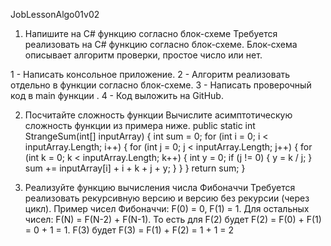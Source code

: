 JobLessonAlgo01v02

1. Напишите на C# функцию согласно блок-схеме
Требуется реализовать на C# функцию согласно блок-схеме. Блок-схема описывает алгоритм
проверки, простое число или нет.

1 - Написать консольное приложение.
2 - Алгоритм реализовать отдельно в функции согласно блок-схеме.
3 - Написать проверочный код в main функции .
4 - Код выложить на GitHub.

2. Посчитайте сложность функции
Вычислите асимптотическую сложность функции из примера ниже.
public static int StrangeSum(int[] inputArray)
{
int sum = 0;
for (int i = 0; i < inputArray.Length; i++)
{
for (int j = 0; j < inputArray.Length; j++)
{
for (int k = 0; k < inputArray.Length; k++)
{
int y = 0;
if (j != 0)
{
y = k / j;
} sum += inputArray[i] + i + k + j + y;
}
}
} return sum;
} 

3. Реализуйте функцию вычисления числа Фибоначчи
Требуется реализовать рекурсивную версию и версию без рекурсии (через цикл).
Пример чисел Фибоначчи:
F(0) = 0,
F(1) = 1.
Для остальных чисел:
F(N) = F(N-2) + F(N-1).
То есть для F(2) будет F(2) = F(0) + F(1) = 0 + 1 = 1.
F(3) будет F(3) = F(1) + F(2) = 1 + 1 = 2